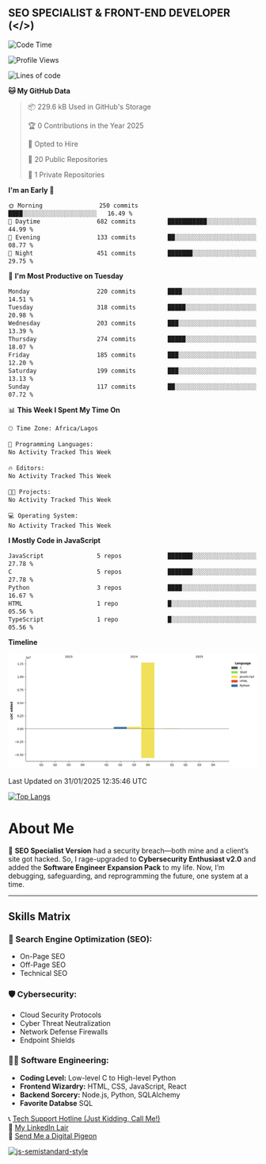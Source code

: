## SEO SPECIALIST & FRONT-END DEVELOPER (</>)

<!--START_SECTION:waka-->
![Code Time](http://img.shields.io/badge/Code%20Time-41%20hrs%2033%20mins-blue)

![Profile Views](http://img.shields.io/badge/Profile%20Views-0-blue)

![Lines of code](https://img.shields.io/badge/From%20Hello%20World%20I%27ve%20Written-13.4%20million%20lines%20of%20code-blue)

**🐱 My GitHub Data** 

> 📦 229.6 kB Used in GitHub's Storage 
 > 
> 🏆 0 Contributions in the Year 2025
 > 
> 💼 Opted to Hire
 > 
> 📜 20 Public Repositories 
 > 
> 🔑 1 Private Repositories 
 > 
**I'm an Early 🐤** 

```text
🌞 Morning                250 commits         ████░░░░░░░░░░░░░░░░░░░░░   16.49 % 
🌆 Daytime                682 commits         ███████████░░░░░░░░░░░░░░   44.99 % 
🌃 Evening                133 commits         ██░░░░░░░░░░░░░░░░░░░░░░░   08.77 % 
🌙 Night                  451 commits         ███████░░░░░░░░░░░░░░░░░░   29.75 % 
```
📅 **I'm Most Productive on Tuesday** 

```text
Monday                   220 commits         ████░░░░░░░░░░░░░░░░░░░░░   14.51 % 
Tuesday                  318 commits         █████░░░░░░░░░░░░░░░░░░░░   20.98 % 
Wednesday                203 commits         ███░░░░░░░░░░░░░░░░░░░░░░   13.39 % 
Thursday                 274 commits         █████░░░░░░░░░░░░░░░░░░░░   18.07 % 
Friday                   185 commits         ███░░░░░░░░░░░░░░░░░░░░░░   12.20 % 
Saturday                 199 commits         ███░░░░░░░░░░░░░░░░░░░░░░   13.13 % 
Sunday                   117 commits         ██░░░░░░░░░░░░░░░░░░░░░░░   07.72 % 
```


📊 **This Week I Spent My Time On** 

```text
🕑︎ Time Zone: Africa/Lagos

💬 Programming Languages: 
No Activity Tracked This Week

🔥 Editors: 
No Activity Tracked This Week

🐱‍💻 Projects: 
No Activity Tracked This Week

💻 Operating System: 
No Activity Tracked This Week
```

**I Mostly Code in JavaScript** 

```text
JavaScript               5 repos             ███████░░░░░░░░░░░░░░░░░░   27.78 % 
C                        5 repos             ███████░░░░░░░░░░░░░░░░░░   27.78 % 
Python                   3 repos             ████░░░░░░░░░░░░░░░░░░░░░   16.67 % 
HTML                     1 repo              █░░░░░░░░░░░░░░░░░░░░░░░░   05.56 % 
TypeScript               1 repo              █░░░░░░░░░░░░░░░░░░░░░░░░   05.56 % 
```



**Timeline**

![Lines of Code chart](https://raw.githubusercontent.com/T33C33/T33C33/main/assets/bar_graph.png)


 Last Updated on 31/01/2025 12:35:46 UTC
<!--END_SECTION:waka-->

[![Top Langs](https://github-readme-stats.vercel.app/api/top-langs/?username=T33C33&layout=compact&theme=radical)](https://github.com/T33C33)

# About Me

👾 **SEO Specialist Version** had a security breach—both mine and a client’s site got hacked. So, I rage-upgraded to **Cybersecurity Enthusiast v2.0** and added the **Software Engineer Expansion Pack** to my life. Now, I’m debugging, safeguarding, and reprogramming the future, one system at a time.

---

## Skills Matrix

### 🎯 Search Engine Optimization (SEO):

- On-Page SEO
- Off-Page SEO
- Technical SEO

### 🛡️ Cybersecurity:

- Cloud Security Protocols
- Cyber Threat Neutralization
- Network Defense Firewalls
- Endpoint Shields

### 👨‍💻 Software Engineering:

- **Coding Level:** Low-level C to High-level Python
- **Frontend Wizardry:** HTML, CSS, JavaScript, React
- **Backend Sorcery:** Node.js, Python, SQLAlchemy
- **Favorite Databse** SQL

📞 [Tech Support Hotline (Just Kidding, Call Me!)](tel:+2348088625285)  
🔗 [My LinkedIn Lair](https://www.linkedin.com/in/teecee 'teecee')  
📧 [Send Me a Digital Pigeon](mailto:teeceeiheukwumere@gmail.com)

[![js-semistandard-style](https://raw.githubusercontent.com/standard/semistandard/master/badge.svg)](https://github.com/standard/semistandard)
